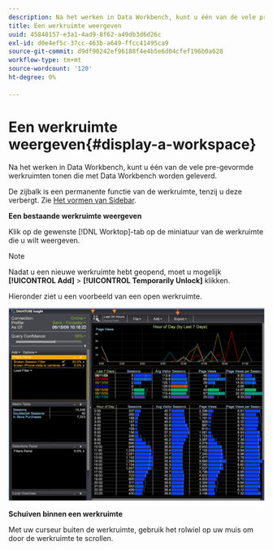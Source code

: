 ```yaml
---
description: Na het werken in Data Workbench, kunt u één van de vele pre-gevormde werkruimten tonen die met Data Workbench worden geleverd.
title: Een werkruimte weergeven
uuid: 45840157-e3a1-4ad9-8f62-a49db3d6d26c
exl-id: d0e4ef5c-37cc-463b-a649-ffcc41495ca9
source-git-commit: d9df90242ef96188f4e4b5e6d04cfef196b0a628
workflow-type: tm+mt
source-wordcount: '120'
ht-degree: 0%

---
```


# Een werkruimte weergeven{#display-a-workspace}

Na het werken in Data Workbench, kunt u één van de vele pre-gevormde werkruimten tonen die met Data Workbench worden geleverd.

De zijbalk is een permanente functie van de werkruimte, tenzij u deze verbergt. Zie [Het vormen van Sidebar](../../../home/c-get-started/c-config-sidebar.md#concept-41db771b302e43018e5a9daa40b397e6).

**Een bestaande werkruimte weergeven**

Klik op de gewenste [!DNL Worktop]-tab op de miniatuur van de werkruimte die u wilt weergeven.

>[!NOTE]
>
>Nadat u een nieuwe werkruimte hebt geopend, moet u mogelijk **[!UICONTROL Add]** > **[!UICONTROL Temporarily Unlock]** klikken.

Hieronder ziet u een voorbeeld van een open werkruimte.

![](assets/client-dis.png)

**Schuiven binnen een werkruimte**

Met uw curseur buiten de werkruimte, gebruik het rolwiel op uw muis om door de werkruimte te scrollen.
